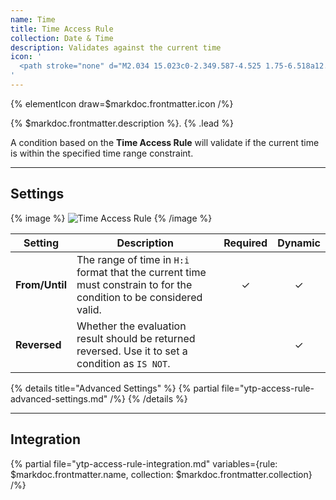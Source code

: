 ```yaml
---
name: Time
title: Time Access Rule
collection: Date & Time
description: Validates against the current time
icon: '
  <path stroke="none" d="M2.034 15.023c0-2.349.587-4.525 1.75-6.518a12.955 12.955 0 014.733-4.733c1.992-1.162 4.157-1.738 6.495-1.738 1.75 0 3.43.345 5.032 1.025 1.6.679 2.97 1.612 4.134 2.763 1.163 1.152 2.084 2.534 2.763 4.146a12.833 12.833 0 011.025 5.055c0 1.75-.345 3.431-1.025 5.032a12.944 12.944 0 01-2.763 4.134c-1.152 1.152-2.534 2.073-4.134 2.752a12.73 12.73 0 01-5.032 1.025c-1.762 0-3.455-.345-5.056-1.025a13.142 13.142 0 01-4.145-2.763c-1.163-1.152-2.073-2.534-2.764-4.123-.69-1.589-1.013-3.27-1.013-5.032zm2.856 0c0 2.73.99 5.101 2.982 7.117 1.992 1.992 4.364 2.982 7.14 2.982 1.819 0 3.512-.45 5.055-1.359 1.543-.91 2.787-2.13 3.696-3.685a9.829 9.829 0 001.37-5.055 9.87 9.87 0 00-1.37-5.067 10.158 10.158 0 00-3.696-3.696A9.822 9.822 0 0015.012 4.9c-1.82 0-3.513.45-5.056 1.359a10.374 10.374 0 00-3.708 3.696c-.92 1.555-1.358 3.247-1.358 5.067zm9.12 0V7.354a.93.93 0 01.276-.68.93.93 0 01.68-.276.93.93 0 01.679.276.93.93 0 01.276.68v7.082l4.134 2.406a.94.94 0 01.438.588.865.865 0 01-.104.714.897.897 0 01-.829.483.8.8 0 01-.484-.138l-4.399-2.568a.95.95 0 01-.483-.334.875.875 0 01-.184-.564z"/>
'
---
```


{% elementIcon draw=$markdoc.frontmatter.icon /%}

{% $markdoc.frontmatter.description %}. {% .lead %}

A condition based on the **Time Access Rule** will validate if the current time is within the specified time range constraint.

---

## Settings

{% image %}
![Time Access Rule](/assets/ytp/access/rule-time.webp)
{% /image %}

| Setting | Description | Required | Dynamic |
| ------- | ----------- | :------: | :-----: |
| **From/Until** | The range of time in `H:i` format that the current time must constrain to for the condition to be considered valid. | &#x2713; | &#x2713; |
| **Reversed** | Whether the evaluation result should be returned reversed. Use it to set a condition as `IS NOT`. | | &#x2713; |

{% details title="Advanced Settings" %}
    {% partial file="ytp-access-rule-advanced-settings.md" /%}
{% /details %}

---

## Integration

{% partial file="ytp-access-rule-integration.md" variables={rule: $markdoc.frontmatter.name, collection: $markdoc.frontmatter.collection} /%}
